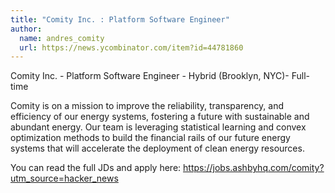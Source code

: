 ```yaml
---
title: "Comity Inc. : Platform Software Engineer"
author:
  name: andres_comity
  url: https://news.ycombinator.com/item?id=44781860
---
```


<JobNavigation />

Comity Inc. - Platform Software Engineer - Hybrid (Brooklyn, NYC)- Full-time

Comity is on a mission to improve the reliability, transparency, and efficiency of our energy systems, fostering a future with sustainable and abundant energy. Our team is leveraging statistical learning and convex optimization methods to build the financial rails of our future energy systems that will accelerate the deployment of clean energy resources.

You can read the full JDs and apply here: <a href="https:&#x2F;&#x2F;jobs.ashbyhq.com&#x2F;comity?utm_source=hacker_news" rel="nofollow">https:&#x2F;&#x2F;jobs.ashbyhq.com&#x2F;comity?utm_source=hacker_news</a>
<JobApplication />
